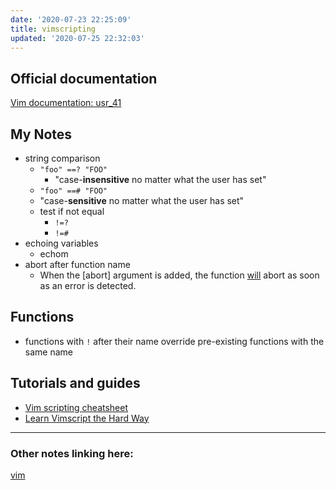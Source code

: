 ```yaml
---
date: '2020-07-23 22:25:09'
title: vimscripting
updated: '2020-07-25 22:32:03'
---
```

## Official documentation
[Vim documentation: usr_41](http://vimdoc.sourceforge.net/htmldoc/usr_41.html)

## My Notes
* string comparison
  * `"foo" ==? "FOO"`
    *  "case-**insensitive** no matter what the user has set"
  *  `"foo" ==# "FOO"`
    *  "case-**sensitive** no matter what the user has set"
  * test if not equal
    * `!=?`
    * `!=#`
* echoing variables
  * echom
* abort after function name
  * When the [abort] argument is added, the function [will](/will) abort as soon as an error is detected.

## Functions
* functions with `!` after their name override pre-existing functions with the
  same name

## Tutorials and guides
* [Vim scripting cheatsheet](https://devhints.io/vimscript)
* [Learn Vimscript the Hard Way](https://learnvimscriptthehardway.stevelosh.com/)

---
### Other notes linking here:

[vim](/vim)